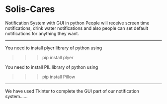 # Solis-Cares
Notification System with GUI in python
People will receive screen time notifications, drink water notifications and also people can set default notifications for anything they want.

************************************
You need to install plyer library of python using 
>>> pip install plyer


You need to install PIL library of python using 
>>> pip install Pillow

************************************

We have used Tkinter to complete the GUI part of our notification system......
